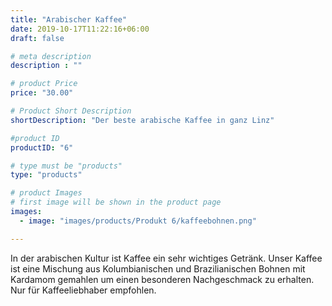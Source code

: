 ```yaml
---
title: "Arabischer Kaffee"
date: 2019-10-17T11:22:16+06:00
draft: false

# meta description
description : ""

# product Price
price: "30.00"

# Product Short Description
shortDescription: "Der beste arabische Kaffee in ganz Linz"

#product ID
productID: "6"

# type must be "products"
type: "products"

# product Images
# first image will be shown in the product page
images:
  - image: "images/products/Produkt 6/kaffeebohnen.png"

---
```

In der arabischen Kultur ist Kaffee ein sehr wichtiges Getränk. Unser Kaffee ist eine Mischung aus Kolumbianischen und Brazilianischen Bohnen mit Kardamom gemahlen um einen besonderen Nachgeschmack zu erhalten. Nur für Kaffeeliebhaber empfohlen. 
